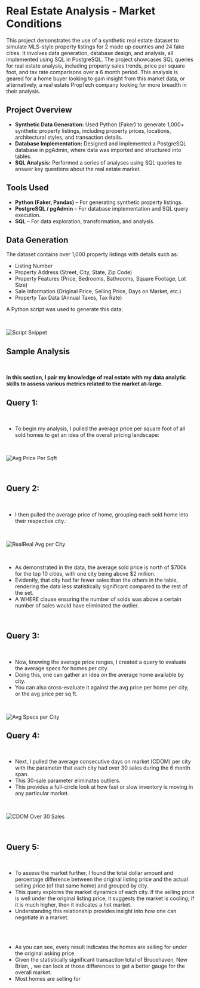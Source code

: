 # Real Estate Analysis - Market Conditions

This project demonstrates the use of a synthetic real estate dataset to simulate MLS-style property listings for 2 made up counties and 24 fake cities. It involves data generation, database design, and analysis, all implemented using SQL in PostgreSQL. The project showcases SQL queries for real estate analysis, including property sales trends, price per square foot, and tax rate comparisons over a 6 month period. This analysis is geared for a home buyer looking to gain insight from this market data, or alternatively, a real estate PropTech company looking for more breadth in their analysis. 

## Project Overview

- **Synthetic Data Generation:** Used Python (Faker) to generate 1,000+ synthetic property listings, including property prices, locations, architectural styles, and transaction details.
- **Database Implementation:** Designed and implemented a PostgreSQL database in pgAdmin, where data was imported and structured into tables.
- **SQL Analysis:** Performed a series of analyses using SQL queries to answer key questions about the real estate market.

## Tools Used

- **Python (Faker, Pandas)** – For generating synthetic property listings.
- **PostgreSQL / pgAdmin** – For database implementation and SQL query execution.
- **SQL** – For data exploration, transformation, and analysis.

## Data Generation

The dataset contains over 1,000 property listings with details such as:

- Listing Number
- Property Address (Street, City, State, Zip Code)
- Property Features (Price, Bedrooms, Bathrooms, Square Footage, Lot Size)
- Sale Information (Original Price, Selling Price, Days on Market, etc.)
- Property Tax Data (Annual Taxes, Tax Rate)

A Python script was used to generate this data:

<br>

![Script Snippet](fake_data_python_new.png)

## Sample Analysis
<br>

**In this section, I pair my knowledge of real estate with my data analytic skills to assess various metrics related to the market at-large.**
<br>

## Query 1:
<br>

- To begin my analysis, I pulled the average price per square foot of all sold homes to get an idea of the overall pricing landscape:

<br> 

![Avg Price Per Sqft](./avg-price-persqft-Screenshot%202025-04-17%20112643.png)

<br>

## Query 2:

<br>

- I then pulled the average price of home, grouping each sold home into their respective city.:

<br>

![RealReal Avg per City](./realrealavgpercity-Screenshot%202025-04-17%20111835.png)

<br>

- As demonstrated in the data, the average sold price is north of $700k for the top 10 cities, with one city being above $2 million.
- Evidently, that city had far fewer sales than the others in the table, rendering the data less statistically significant compared to the rest of the set.
- A WHERE clause ensuring the number of solds was above a certain number of sales would have eliminated the outlier.

<br>

## Query 3: 
<br> 

- Now, knowing the average price ranges, I created a query to evaluate the average specs for homes per city.
- Doing this, one can gather an idea on the average home available by city.
- You can also cross-evaluate it against the avg price per home per city, or the avg price per sq ft.
  
<br>

![Avg Specs per City](./avg_specs_percity_Screenshot%202025-04-17%20113838.png)

## Query 4: 
<br>

- Next, I pulled the average consecutive days on market (CDOM) per city with the parameter that each city had over 30 sales during the 6 month span.
- This 30-sale parameter eliminates outliers.
- This provides a full-circle look at how fast or slow inventory is moving in any particular market. 

<br>

![CDOM Over 30 Sales](./cdom-over30sales-Screenshot%202025-04-17%20112726.png)

<br>

## Query 5:
<br>

- To assess the market further, I found the total dollar amount and percentage difference between the original listing price and the actual selling price (of that same home) and grouped by city.
- This query explores the market dynamics of each city. If the selling price is well under the original listing price, it suggests the market is cooling; if it is much higher, then it indicates a hot market.
- Understanding this relationship provides insight into how one can negotiate in a market.

<br>



<br>

- As you can see, every result indicates the homes are selling for under the original asking price.
- Given the statistically significant transaction total of Brucehaven, New Brian, , we can look at those differences to get a better gauge for the overall market.
- Most homes are selling for 











